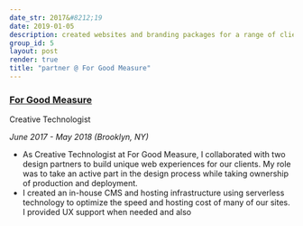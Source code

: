 ```yaml
---
date_str: 2017&#8212;19
date: 2019-01-05
description: created websites and branding packages for a range of clients alongside two graphic designers; aided in business oprerations and client acquisition
group_id: 5
layout: post
render: true
title: "partner @ For Good Measure"
---
```


### [For Good Measure](http://forgoodmeasure.us/)

Creative Technologist

*June 2017 - May 2018 (Brooklyn, NY)*

- As Creative Technologist at For Good Measure, I collaborated with two design partners to build unique web experiences for our clients. My role was to take an active part in the design process while taking ownership of production and deployment.
- I created an in-house CMS and hosting infrastructure using serverless technology to optimize the speed and hosting cost of many of our sites. I provided UX support when needed and also